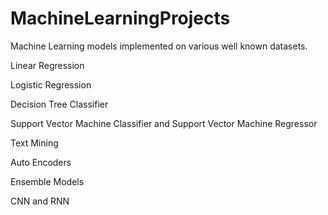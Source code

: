 # MachineLearningProjects

Machine Learning models implemented on various well known datasets.

Linear Regression

Logistic Regression

Decision Tree Classifier

Support Vector Machine Classifier and Support Vector Machine Regressor

Text Mining

Auto Encoders

Ensemble Models

CNN and RNN


